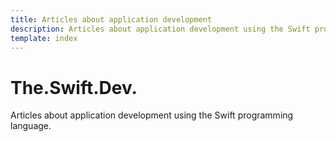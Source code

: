 ```yaml
---
title: Articles about application development 
description: Articles about application development using the Swift programming language.
template: index
---
```


# The.Swift.Dev.

Articles about application development using the Swift programming language.
